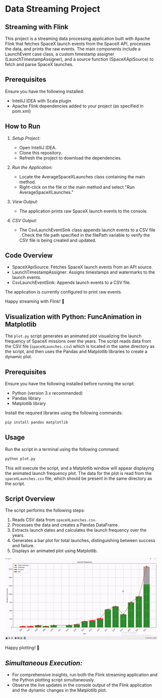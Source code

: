 # **Data Streaming Project**
## Streaming with Flink

This project is a streaming data processing application built with Apache Flink that fetches SpaceX launch events from the SpaceX API, processes the data, and prints the raw events. The main components include a LaunchEvent case class, a custom timestamp assigner (LaunchTimestampAssigner), and a source function (SpaceXApiSource) to fetch and parse SpaceX launches.

## Prerequisites

Ensure you have the following installed:

- IntelliJ IDEA with Scala plugin
- Apache Flink dependencies added to your project (as specified in pom.xml)

## How to Run

1. *Setup Project:*
   - Open IntelliJ IDEA.
   - Clone this repository.
   - Refresh the project to download the dependencies.

2. *Run the Application:*
   - Locate the AverageSpaceXLaunches class containing the main method.
   - Right-click on the file or the main method and select "Run AverageSpaceXLaunches."

3. *View Output:*
   - The application prints raw SpaceX launch events to the console.

4. *CSV Output:*
   - The CsvLaunchEventSink class appends launch events to a CSV file . Check the file path specified in the filePath variable to verify the CSV file is being created and updated.
  
## Code Overview

- SpaceXApiSource: Fetches SpaceX launch events from an API source.
- LaunchTimestampAssigner: Assigns timestamps and watermarks to the launch events.
- CsvLaunchEventSink: Appends launch events to a CSV file.

The application is currently configured to print raw events. 

Happy streaming with Flink! 🚀

## Visualization with Python: FuncAnimation in Matplotlib

The `plot.py` script generates an animated plot visualizing the launch frequency of SpaceX missions over the years. The script reads data from the CSV file (`spaceXLaunches.csv`) which is located in the same directory as the script, and then uses the Pandas and Matplotlib libraries to create a dynamic plot.

## Prerequisites

Ensure you have the following installed before running the script:

- Python (version 3.x recommended)
- Pandas library
- Matplotlib library

Install the required libraries using the following commands:

```bash
pip install pandas matplotlib
```

## Usage

Run the script in a terminal using the following command:

```bash
python plot.py
```

This will execute the script, and a Matplotlib window will appear displaying the animated launch frequency plot. The data for the plot is read from the `spaceXLaunches.csv` file, which should be present in the same directory as the script.

## Script Overview

The script performs the following steps:

1. Reads CSV data from `spaceXLaunches.csv`.
2. Processes the data and creates a Pandas DataFrame.
3. Extracts launch dates and calculates the launch frequency over the years.
4. Generates a bar plot for total launches, distinguishing between success and failure.
5. Displays an animated plot using Matplotlib.

![Alt Text](img/result_viz.gif)

Happy plotting! 🚀

## *Simultaneous Execution:*
   - For comprehensive insights, run both the Flink streaming application and the Python plotting script simultaneously.
   - Observe the live updates in the console output of the Flink application and the dynamic changes in the Matplotlib plot.
